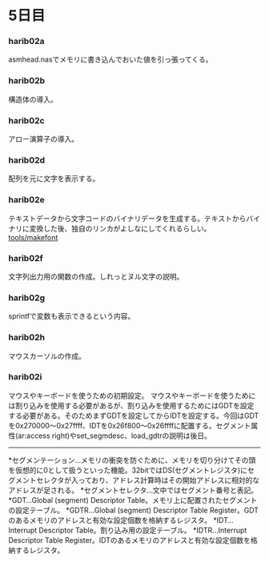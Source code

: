 # 5日目

### harib02a
asmhead.nasでメモリに書き込んでおいた値を引っ張ってくる。

### harib02b
構造体の導入。

### harib02c
アロー演算子の導入。

### harib02d
配列を元に文字を表示する。

### harib02e
テキストデータから文字コードのバイナリデータを生成する。テキストからバイナリに変換した後、独自のリンカがよしなにしてくれるらしい。
[tools/makefont](http://hrb.osask.jp/wiki/?tools/makefont)

### harib02f
文字列出力用の関数の作成。しれっとヌル文字の説明。

### harib02g
sprintfで変数も表示できるという内容。

### harib02h
マウスカーソルの作成。

### harib02i
マウスやキーボードを使うための初期設定。
マウスやキーボードを使うためには割り込みを使用する必要があるが、割り込みを使用するためにはGDTを設定する必要がある。そのためまずGDTを設定してからIDTを設定する。今回はGDTを0x270000〜0x27ffff、IDTを0x26f800〜0x26ffffに配置する。セグメント属性(ar:access right)やset\_segmdesc、load\_gdtrの説明は後日。


------
*セグメンテーション…メモリの衝突を防ぐために、メモリを切り分けてその頭を仮想的に0として扱うといった機能。32bitではDS(セグメントレジスタ)にセグメントセレクタが入っており、アドレス計算時はその開始アドレスに相対的なアドレスが足される。
*セグメントセレクタ…文中ではセグメント番号と表記。
*GDT…Global (segment) Descriptor Table。メモリ上に配置されたセグメントの設定テーブル。
*GDTR…Global (segment) Descriptor Table Register。GDTのあるメモリのアドレスと有効な設定個数を格納するレジスタ。
*IDT…Interrupt Descriptor Table。割り込み用の設定テーブル。
*IDTR…Interrupt Descriptor Table Register。IDTのあるメモリのアドレスと有効な設定個数を格納するレジスタ。
